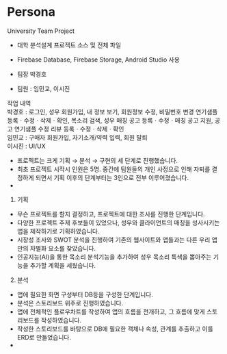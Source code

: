 # Persona
University Team Project

- 대학 분석설계 프로젝트 소스 및 전체 파일
- Firebase Database, Firebase Storage, Android Studio 사용  

- 팀장 박경호
- 팀원 : 임민교, 이시진  

작업 내역  
박경호 : 로그인, 성우 회원가입, 내 정보 보기, 회원정보 수정, 비밀번호 변경
         연기샘플 등록ㆍ수정ㆍ삭제ㆍ확인, 목소리 검색, 성우 매칭
         공고 등록ㆍ수정ㆍ매칭
         공고 지원, 공고 연기샘플 수정
         리뷰 등록ㆍ수정ㆍ삭제ㆍ확인  
임민교 : 구매자 회원가입, 자기소개/약력 입력, 회원 탈퇴  
이시진 : UI/UX  

- 프로젝트는 크게 기획 → 분석 → 구현의 세 단계로 진행했습니다.
- 최초 프로젝트 시작시 인원은 5명. 중간에 팀원들의 개인 사정으로 인해 자퇴를 결정하게 되면서 기획 이후의 단계부터는 3인으로 전부 이루어졌습니다. 
- 
1. 기획
- 무슨 프로젝트를 할지 결정하고, 프로젝트에 대한 조사를 진행한 단계입니다.
- 다양한 프로젝트 주제 후보들이 있었으나, 성우와 클라이언트의 매칭을 성사시키는 앱을 제작하기로 기획하였습니다.  
- 시장성 조사와 SWOT 분석을 진행하여 기존의 웹사이트와 앱들과는 다른 우리 앱만의 차별화 요소를 찾았습니다.
- 인공지능(AI)을 통한 목소리 분석기능을 추가하여 성우 목소리 특색을 뽑아주는 기능을 추가할 계획을 세웠습니다.
  
2. 분석
- 앱에 필요한 화면 구성부터 DB등을 구성한 단계입니다.
- 분석은 스토리보드 위주로 진행하였습니다.
- 앱에 전체적인 플로우차트를 작성하여 앱의 흐름을 전개하고, 그 흐름에 맞게 스토리보드를 작성하였습니다.
- 작성한 스토리보드를 바탕으로 DB에 필요한 객체나 속성, 관계를 추출하고 이를 ERD로 만들었습니다.
- 
